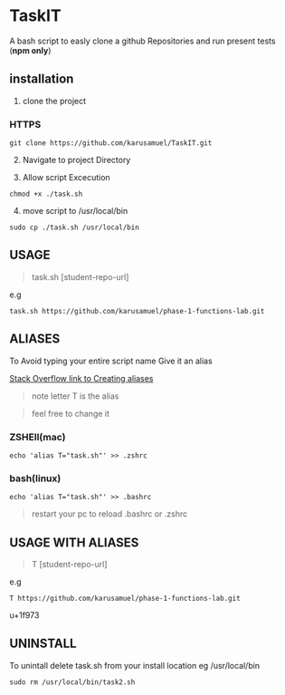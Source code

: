 # TaskIT


A bash script to easly clone a github Repositories and run present tests (**npm only**)

## installation

1. clone the project

### HTTPS

`git clone https://github.com/karusamuel/TaskIT.git`

2. Navigate to project Directory


3. Allow script Excecution


`chmod +x ./task.sh`

4. move script to /usr/local/bin

`sudo cp ./task.sh /usr/local/bin`

## USAGE

> task.sh [student-repo-url]

e.g

`task.sh https://github.com/karusamuel/phase-1-functions-lab.git`

## ALIASES

To Avoid typing your entire script name Give it an alias

[Stack Overflow link to Creating aliases](https://stackoverflow.com/questions/8967843/how-do-i-create-a-bash-alias)


> note letter  T is the alias 

> feel free to change it

### ZSHEll(mac)


`echo 'alias T="task.sh"' >> .zshrc`


### bash(linux)

`echo 'alias T="task.sh"' >> .bashrc`

> restart your pc to reload .bashrc or .zshrc

## USAGE WITH ALIASES

> T  [student-repo-url]

e.g

`T https://github.com/karusamuel/phase-1-functions-lab.git`


u+1f973

## UNINSTALL

To unintall delete task.sh from your install location eg /usr/local/bin

`sudo rm /usr/local/bin/task2.sh`